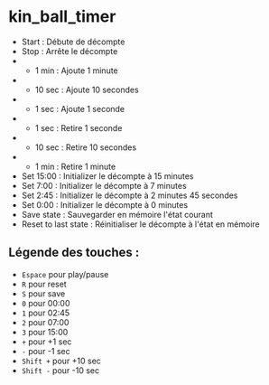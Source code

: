 # kin_ball_timer

* Start : Débute de décompte
* Stop : Arrête le décompte
* + 1 min : Ajoute 1 minute
* + 10 sec : Ajoute 10 secondes
* + 1 sec : Ajoute 1 seconde
* - 1 sec : Retire 1 seconde
* - 10 sec : Retire 10 secondes
* - 1 min : Retire 1 minute
* Set 15:00 : Initializer le décompte à 15 minutes
* Set 7:00 : Initializer le décompte à 7 minutes
* Set 2:45 : Initializer le décompte à 2 minutes 45 secondes
* Set 0:00 : Initializer le décompte à 0 minutes
* Save state : Sauvegarder en mémoire l'état courant
* Reset to last state : Réinitialiser le décompte à l'état en mémoire

## Légende des touches : 
* `Espace` pour play/pause
* `R` pour reset
* `S` pour save
* `0` pour 00:00
* `1` pour 02:45
* `2` pour 07:00
* `3` pour 15:00
* `+` pour +1 sec
* `-` pour -1 sec
* `Shift +` pour +10 sec
* `Shift -` pour -10 sec
